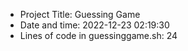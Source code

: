 - Project Title: Guessing Game
- Date and time: 2022-12-23 02:19:30
- Lines of code in guessinggame.sh: 24
